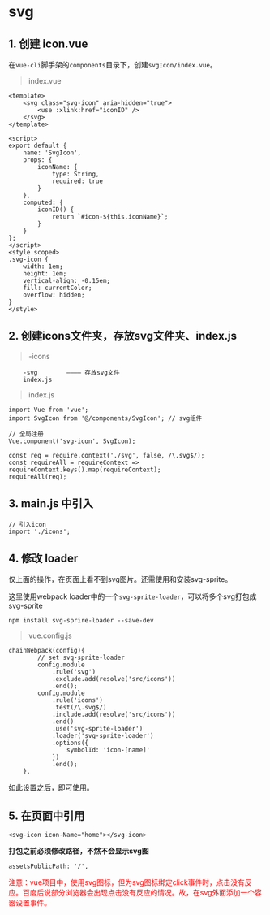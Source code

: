 # svg

## 1. 创建 icon.vue

在`vue-cli`脚手架的`components`目录下，创建`svgIcon/index.vue`。

> index.vue

```
<template>
    <svg class="svg-icon" aria-hidden="true">
        <use :xlink:href="iconID" />
    </svg>
</template>

<script>
export default {
    name: 'SvgIcon',
    props: {
        iconName: {
            type: String,
            required: true
        }
    },
    computed: {
        iconID() {
            return `#icon-${this.iconName}`;
        }
    }
};
</script>
<style scoped>
.svg-icon {
    width: 1em;
    height: 1em;
    vertical-align: -0.15em;
    fill: currentColor;
    overflow: hidden;
}
</style>
```

## 2. 创建icons文件夹，存放svg文件夹、index.js

> -icons

```
    -svg        ———— 存放svg文件
    index.js
```

> index.js

```
import Vue from 'vue';
import SvgIcon from '@/components/SvgIcon'; // svg组件

// 全局注册
Vue.component('svg-icon', SvgIcon);

const req = require.context('./svg', false, /\.svg$/);
const requireAll = requireContext => requireContext.keys().map(requireContext);
requireAll(req);
```

## 3. main.js 中引入

```
// 引入icon
import './icons';
```

## 4. 修改 loader

仅上面的操作，在页面上看不到svg图片。还需使用和安装svg-sprite。

这里使用webpack loader中的一个`svg-sprite-loader`，可以将多个svg打包成svg-sprite

`npm install svg-sprire-loader --save-dev`

> vue.config.js
```
chainWebpack(config){ 
        // set svg-sprite-loader
        config.module
            .rule('svg')
            .exclude.add(resolve('src/icons'))
            .end();
        config.module
            .rule('icons')
            .test(/\.svg$/)
            .include.add(resolve('src/icons'))
            .end()
            .use('svg-sprite-loader')
            .loader('svg-sprite-loader')
            .options({
                symbolId: 'icon-[name]'
            })
            .end();
    },
```

如此设置之后，即可使用。

## 5. 在页面中引用

`<svg-icon icon-Name="home"></svg-icon>`

**打包之前必须修改路径，不然不会显示svg图**

`assetsPublicPath: '/',`

<font color="#f00">注意：vue项目中，使用svg图标，但为svg图标绑定click事件时，点击没有反应。百度后说部分浏览器会出现点击没有反应的情况。故，在svg外面添加一个容器设置事件。</font>

